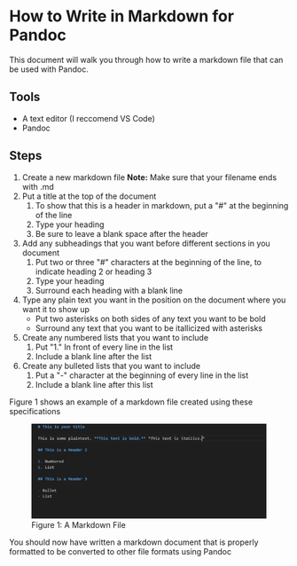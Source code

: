 # How to Write in Markdown for Pandoc

This document will walk you through how to write a markdown file that can be used with Pandoc.

## Tools

- A text editor (I reccomend VS Code)
- Pandoc

## Steps

1. Create a new markdown file
    **Note:** Make sure that your filename ends with .md
2. Put a title at the top of the document
    1. To show that this is a header in markdown, put a "#" at the beginning of the line
    2. Type your heading
    3. Be sure to leave a blank space after the header
3. Add any subheadings that you want before different sections in you document
    1. Put two or three "#" characters at the beginning of the line, to indicate heading 2 or heading 3
    2. Type your heading
    3. Surround each heading with a blank line
4. Type any plain text you want in the position on the document where you want it to show up
    - Put two asterisks on both sides of any text you want to be bold
    - Surround any text that you want to be itallicized with asterisks
5. Create any numbered lists that you want to include
    1. Put "1." In front of every line in the list
    1. Include a blank line after the list
6. Create any bulleted lists that you want to include
    1. Put a "-" character at the beginning of every line in the list
    2. Include a blank line after this list

Figure 1 shows an example of a markdown file created using these specifications

<figure>
<img src="markdownexample.png" alt="Properly formatted markdown file">
<figcaption>Figure 1: A Markdown File</figcaption>
</figure>

You should now have written a markdown document that is properly formatted to be converted to other file formats using Pandoc
